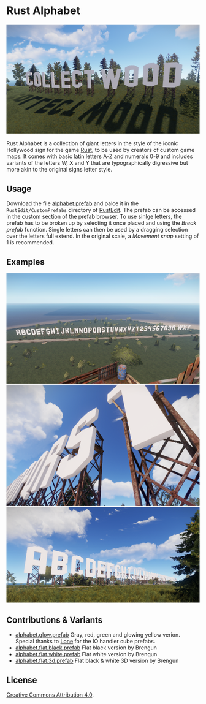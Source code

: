 # Rust Alphabet

![collect wood](examples/collect-wood.png)

Rust Alphabet is a collection of giant letters in the style of the iconic Hollywood sign for the game [Rust](https://rust.facepunch.com/), to be used by creators of custom game maps. It comes with basic latin letters A-Z and numerals 0-9 and includes variants of the letters W, X and Y that are typographically digressive but more akin to the original signs letter style.

## Usage

Download the file [alphabet.prefab](alphabet.prefab) and palce it in the `RustEdit/CustomPrefabs` directory of [RustEdit](RustEdit/CustomPrefabs). The prefab can be accessed in the custom section of the prefab browser. To use sinlge letters, the prefab has to be broken up by selecting it once placed and using the *Break prefab* function. Single letters can then be used by a dragging selection over the letters full extend. In the original scale, a *Movement snap* setting of 1 is recommended.

## Examples

![complete view](examples/1.png)
![ground level view](examples/2.png)
![details](examples/3.png)

## Contributions & Variants

* [alphabet.glow.prefab](alphabet.glow.prefab) Gray, red, green and glowing yellow verion. Special thanks to [Lone](https://lone.design/) for the IO handler cube prefabs.
* [alphabet.flat.black.prefab](alphabet.flat.black.prefab) Flat black version by Brengun
* [alphabet.flat.white.prefab](alphabet.flat.white.prefab) Flat white version by Brengun
* [alphabet.flat.3d.prefab](alphabet.flat.3d.prefab) Flat black & white 3D version by Brengun

## License

[Creative Commons Attribution 4.0](https://creativecommons.org/licenses/by/4.0/). 

